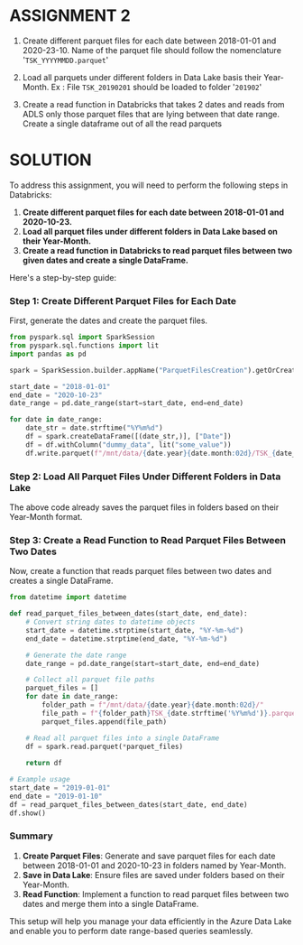 # ASSIGNMENT 2

1. Create different parquet files for each date between 2018-01-01 and 2020-23-10. Name of the parquet file should follow the nomenclature '`TSK_YYYYMMDD.parquet`' 

2. Load all parquets under different folders in Data Lake basis their Year-Month. Ex : File `TSK_20190201` should be loaded to folder '`201902`' 

3. Create a read function in Databricks that takes 2 dates and reads from ADLS only those parquet files that are lying between that date range. Create a single dataframe out of all the read parquets

# SOLUTION

To address this assignment, you will need to perform the following steps in Databricks:

1. **Create different parquet files for each date between 2018-01-01 and 2020-10-23.**
2. **Load all parquet files under different folders in Data Lake based on their Year-Month.**
3. **Create a read function in Databricks to read parquet files between two given dates and create a single DataFrame.**

Here's a step-by-step guide:

### Step 1: Create Different Parquet Files for Each Date

First, generate the dates and create the parquet files.

```python
from pyspark.sql import SparkSession
from pyspark.sql.functions import lit
import pandas as pd

spark = SparkSession.builder.appName("ParquetFilesCreation").getOrCreate()

start_date = "2018-01-01"
end_date = "2020-10-23"
date_range = pd.date_range(start=start_date, end=end_date)

for date in date_range:
    date_str = date.strftime("%Y%m%d")
    df = spark.createDataFrame([(date_str,)], ["Date"])
    df = df.withColumn("dummy_data", lit("some_value"))
    df.write.parquet(f"/mnt/data/{date.year}{date.month:02d}/TSK_{date_str}.parquet")
```

### Step 2: Load All Parquet Files Under Different Folders in Data Lake

The above code already saves the parquet files in folders based on their Year-Month format.

### Step 3: Create a Read Function to Read Parquet Files Between Two Dates

Now, create a function that reads parquet files between two dates and creates a single DataFrame.

```python
from datetime import datetime

def read_parquet_files_between_dates(start_date, end_date):
    # Convert string dates to datetime objects
    start_date = datetime.strptime(start_date, "%Y-%m-%d")
    end_date = datetime.strptime(end_date, "%Y-%m-%d")

    # Generate the date range
    date_range = pd.date_range(start=start_date, end=end_date)

    # Collect all parquet file paths
    parquet_files = []
    for date in date_range:
        folder_path = f"/mnt/data/{date.year}{date.month:02d}/"
        file_path = f"{folder_path}TSK_{date.strftime('%Y%m%d')}.parquet"
        parquet_files.append(file_path)

    # Read all parquet files into a single DataFrame
    df = spark.read.parquet(*parquet_files)
    
    return df

# Example usage
start_date = "2019-01-01"
end_date = "2019-01-10"
df = read_parquet_files_between_dates(start_date, end_date)
df.show()
```

### Summary

1. **Create Parquet Files**: Generate and save parquet files for each date between 2018-01-01 and 2020-10-23 in folders named by Year-Month.
2. **Save in Data Lake**: Ensure files are saved under folders based on their Year-Month.
3. **Read Function**: Implement a function to read parquet files between two dates and merge them into a single DataFrame.

This setup will help you manage your data efficiently in the Azure Data Lake and enable you to perform date range-based queries seamlessly.
